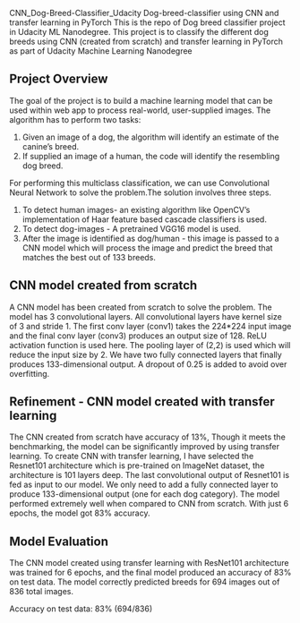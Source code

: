  CNN_Dog-Breed-Classifier_Udacity
Dog-breed-classifier using CNN and transfer learning in PyTorch
This is the repo of Dog breed classifier project in Udacity ML Nanodegree.
This project is to classify the different dog breeds using CNN (created from scratch) and transfer learning in PyTorch as part of Udacity Machine Learning Nanodegree

## Project Overview
The goal of the project is to build a machine learning model that can be used within web app to process real-world, user-supplied images. The algorithm has to perform two tasks:
1. Given an image of a dog, the algorithm will identify an estimate of the canine’s breed.
2. If supplied an image of a human, the code will identify the resembling dog breed.

For performing this multiclass classification, we can use Convolutional Neural Network to solve the problem.The solution involves three steps. 
1. To detect human images- an existing algorithm like OpenCV’s implementation of Haar feature based cascade classifiers is used. 
2. To detect dog-images - A pretrained VGG16 model is used. 
3. After the image is identified as dog/human - this image is passed to a CNN model which will process the image and predict the breed      that matches the best out of 133 breeds.

## CNN model created from scratch
A CNN model has been created from scratch to solve the problem. The model has 3 convolutional layers. All convolutional layers have kernel size of 3 and stride 1. The first conv layer (conv1) takes the 224*224 input image and the final conv layer (conv3) produces an output size of 128. ReLU activation function is used here. The pooling layer of (2,2) is used which will reduce the input size by 2. We have two fully connected layers that finally produces 133-dimensional output. A dropout of 0.25 is added to avoid over overfitting.

## Refinement - CNN model created with transfer learning
The CNN created from scratch have accuracy of 13%, Though it meets the benchmarking, the model can be significantly improved by using transfer learning. To create CNN with transfer learning, I have selected the Resnet101 architecture which is pre-trained on ImageNet dataset, the architecture is 101 layers deep. The last convolutional output of Resnet101 is fed as input to our model. We only need to add a fully connected layer to produce 133-dimensional output (one for each dog category). The model performed extremely well when compared to CNN from scratch. With just 6 epochs, the model got 83% accuracy.


## Model Evaluation
The CNN model created using transfer learning with ResNet101 architecture was trained for 6 epochs, and the final model produced an accuracy of 83% on test data. The model correctly predicted breeds for 694 images out of 836 total images.

Accuracy on test data: 83% (694/836)
